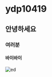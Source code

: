 # ydp10419  
## 안녕하세요  
### 여러분  
#### 바이바이  
![ed](https://user-images.githubusercontent.com/67495528/85915669-6cdf7880-b884-11ea-9d56-88a6d166c9c1.jpg)
